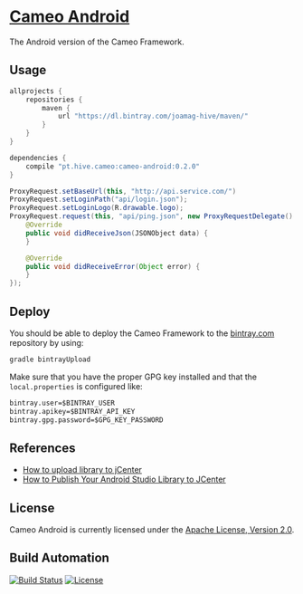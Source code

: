 # [Cameo Android](http://cameo-android.hive.pt/)

The Android version of the Cameo Framework.

## Usage

```gradle
allprojects {
    repositories {
        maven {
            url "https://dl.bintray.com/joamag-hive/maven/"
        }
    }
}

dependencies {
    compile "pt.hive.cameo:cameo-android:0.2.0"
}
```

```java
ProxyRequest.setBaseUrl(this, "http://api.service.com/")
ProxyRequest.setLoginPath("api/login.json");
ProxyRequest.setLoginLogo(R.drawable.logo);
ProxyRequest.request(this, "api/ping.json", new ProxyRequestDelegate() {
    @Override
    public void didReceiveJson(JSONObject data) {
    }

    @Override
    public void didReceiveError(Object error) {
    }
});
```

## Deploy

You should be able to deploy the Cameo Framework to the [bintray.com](http://bintray.com) repository by using:

```bash
gradle bintrayUpload
```

Make sure that you have the proper GPG key installed and that the `local.properties` is configured like:

```txt
bintray.user=$BINTRAY_USER
bintray.apikey=$BINTRAY_API_KEY
bintray.gpg.password=$GPG_KEY_PASSWORD
```

## References

* [How to upload library to jCenter](https://inthecheesefactory.com/blog/how-to-upload-library-to-jcenter-maven-central-as-dependency/en)
* [How to Publish Your Android Studio Library to JCenter](https://medium.com/@daniellevass/how-to-publish-your-android-studio-library-to-jcenter-5384172c4739)

## License

Cameo Android is currently licensed under the [Apache License, Version 2.0](http://www.apache.org/licenses/).

## Build Automation

[![Build Status](https://app.travis-ci.com/hivesolutions/cameo-android.svg?branch=master)](https://travis-ci.com/github/hivesolutions/cameo-android)
[![License](https://img.shields.io/badge/license-Apache%202.0-blue.svg)](https://www.apache.org/licenses/)
